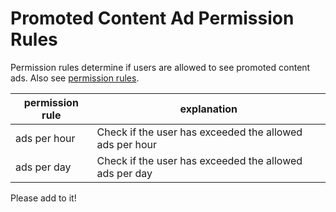 # Promoted Content Ad Permission Rules

Permission rules determine if users are allowed to see promoted content ads. Also see [permission rules](../README.md).

| permission rule  | explanation  |
|---|---|
| ads per hour  | Check if the user has exceeded the allowed ads per hour |
| ads per day  | Check if the user has exceeded the allowed ads per day |

Please add to it!
